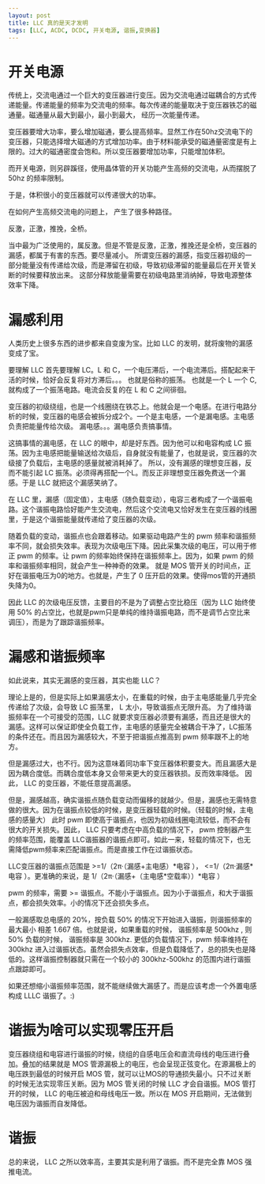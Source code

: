 ```yaml
---
layout: post
title: LLC 真的是天才发明
tags: [LLC, ACDC, DCDC, 开关电源, 谐振,变换器]
---
```


# 开关电源

传统上，交流电通过一个巨大的变压器进行变压。因为交流电通过磁耦合的方式传递能量。传递能量的频率为交流电的频率。每次传递的能量取决于变压器铁芯的磁通量。磁通量从最大到最小，最小到最大，
经历一次能量传递。

变压器要增大功率，要么增加磁通，要么提高频率。显然工作在50hz交流电下的变压器，只能选择增大磁通的方式增加功率。由于材料能承受的磁通量密度是有上限的。过大的磁通密度会饱和。所以变压器要增加功率，只能增加体积。

而开关电源，则另辟蹊径，使用晶体管的开关功能产生高频的交流电，从而摆脱了 50hz 的频率限制。

于是，体积很小的变压器就可以传递很大的功率。

在如何产生高频交流电的问题上， 产生了很多种路径。

反激，正激，推挽，全桥。

当中最为广泛使用的，属反激。但是不管是反激，正激，推挽还是全桥，变压器的漏感，都属于有害的东西。要尽量减小。
所谓变压器的漏感，指变压器初级的一部分能量没有传递给次级，而是滞留在初级，导致初级滞留的能量最后在开关管关断的时候要释放出来。
这部分释放能量需要在初级电路里消纳掉，导致电源整体效率下降。

# 漏感利用

人类历史上很多东西的进步都来自变废为宝。比如 LLC 的发明，就将废物的漏感变成了宝。

要理解 LLC 首先要理解 LC。L 和 C，一个电压滞后，一个电流滞后。搭配起来干活的时候，恰好会反复将对方滞后。。。  也就是俗称的振荡。
也就是一个 L 一个 C, 就构成了一个振荡电路。电流会反复的在 L 和 C 之间徘徊。

变压器的初级绕组，也是一个线圈绕在铁芯上。他就会是一个电感。在进行电路分析的时候，变压器的电感会被拆分成2个。一个是主电感，一个是漏电感。主电感负责把能量传给次级。
漏电感。。。漏电感负责搞事情。

这搞事情的漏电感，在 LLC 的眼中，却是好东西。因为他可以和电容构成 LC 振荡。因为主电感把能量输送给次级后，自身就没有能量了，也就是说，变压器的次级接了负载后，主电感的感量就被消耗掉了。
所以，没有漏感的理想变压器，反而不能引起 LC 振荡。必须得再搭配一个L。而反正非理想变压器免费送一个漏感。于是 LLC 就把这个漏感笑纳了。

在 LLC 里，漏感（固定值），主电感（随负载变动），电容三者构成了一个谐振电路。这个谐振电路恰好能产生交流电，然后这个交流电又恰好发生在变压器的线圈里，于是这个谐振能量就传递给了变压器的次级。

随着负载的变动，谐振点也会跟着移动。如果驱动电路产生的 pwm 频率和谐振频率不同，就会损失效率。表现为次级电压下降。因此采集次级的电压，可以用于修正 pwm 的频率。让 pwm 的频率始终保持在谐振频率上。因为，如果 pwm 的频率和谐振频率相同，就会产生一种神奇的效果。 就是 MOS 管开关的时间点，正好在谐振电压为0的地方。也就是，产生了 0 压开启的效果。使得mos管的开通损失降为0。

因此 LLC 的次级电压反馈，主要目的不是为了调整占空比稳压（因为 LLC 始终使用 50% 的占空比，也就是pwm只是单纯的维持谐振电路，而不是调节占空比来调压），而是为了跟踪谐振频率。

# 漏感和谐振频率

如此说来，其实无漏感的变压器，其实也能 LLC？

理论上是的，但是实际上如果漏感太小，在重载的时候，由于主电感能量几乎完全传递给了次级，会导致 LC 振荡里， L 太小，导致谐振点无限升高。
为了维持谐振频率在一个可接受的范围，LLC 就要求变压器必须要有漏感，而且还是很大的漏感。这样可以保证即使全负载工作，主电感的感量完全被耦合干净了，LC振荡的条件还在。而且因为漏感较大，不至于把谐振点推高到 pwm 频率跟不上的地方。

但是漏感过大，也不行。因为这意味着同功率下变压器体积要变大。而且漏感大是因为耦合度低。而耦合度低本身又会带来更大的变压器铁损。反而效率降低。
因此， LLC 的变压器，不能任意提高漏感。

但是，漏感越高，确实谐振点随负载变动而偏移的就越少。但是，漏感也无需特意做的很大。因为在谐振点较低的时候，是变压器轻载的时候。（轻载的时候，主电感的感量大）
此时 pwm 即使高于谐振点，也因为初级线圈电流较低，而不会有很大的开关损失。因此， LLC 只要考虑在中高负载的情况下， pwm 控制器产生的频率范围，能覆盖 LLC谐振器的谐振点即可。如此一来，轻载的情况下，也无需降低pwm频率来匹配谐振点。而是直接工作在过谐振状态。

LLC变压器的谐振点范围是    >=1/（2π·（漏感+主电感）\*电容 ）， <=1/（2π·漏感\*电容 ）。更准确的来说，是 1/（2π·（漏感+（主电感\*空载率））\*电容 ）

pwm 的频率，需要 >= 谐振点。不能小于谐振点。因为小于谐振点，和大于谐振点，都会损失效率。小的情况下还会损失多点。

一般漏感取总电感的 20%，按负载 50% 的情况下开始进入谐振，则谐振频率的最大最小 相差 1.667 倍。也就是说，如果重载的时候， 谐振频率是 500khz , 则 50% 负载的时候， 谐振频率是 300khz.
更低的负载情况下，pwm 频率维持在 300khz 进入过谐振状态。虽然会损失点效率，但是负载降低了，总的损失也是降低的。这样谐振控制器就只需在一个较小的 300khz-500khz 的范围内进行谐振点跟踪即可。

如果还想缩小谐振频率范围，就不能继续做大漏感了。而是应该考虑一个外置电感构成 LLLC 谐振了。:)

# 谐振为啥可以实现零压开启

变压器绕组和电容进行谐振的时候，绕组的自感电压会和直流母线的电压进行叠加。叠加的结果就是 MOS 管源漏极上的电压，也会呈现正弦变化。在源漏极上的电压跌到最低的时候开启 MOS 管，就可以让MOS的导通损失最小。只不过关断的时候无法实现零压关断。因为 MOS 管关闭的时候 LLC 才会自谐振。MOS 管打开的时候， LLC 的电压被迫和母线电压一致。所以在 MOS 开启期间，无法做到电压因为谐振而自发降低。

# 谐振

总的来说， LLC 之所以效率高，主要其实是利用了谐振。而不是完全靠 MOS 强推电流。